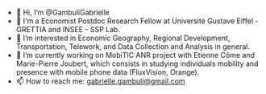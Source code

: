 - 👋 Hi, I’m @GambuliGabrielle
- 📕 I'm a Economist Postdoc Research Fellow at Université Gustave Eiffel - GRETTIA and INSEE - SSP Lab.
- 👀 I’m interested in Economic Geography, Regional Development, Transportation, Telework, and Data Collection and Analysis in general.
- 🌱 I’m currently working on MobiTIC ANR project with Etienne Côme and Marie-Pierre Joubert, which consists in studying individuals mobility and presence with mobile phone data (FluxVision, Orange).
- 📫 How to reach me: gabrielle.gambuli@gmail.com
